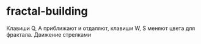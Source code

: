 # fractal-building

Клавиши Q, A приближают и отдаляют, клавиши W, S меняют цвета для фрактала. Движение стрелками
